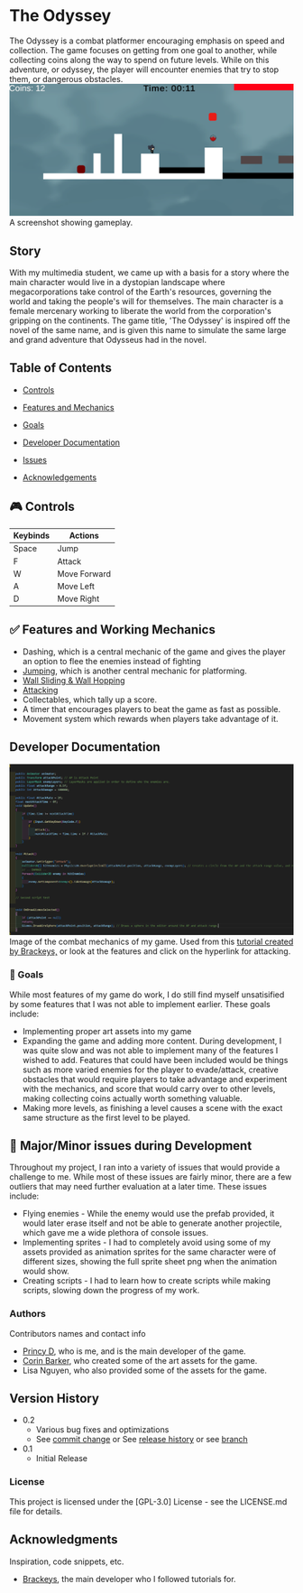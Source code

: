# The Odyssey 
The Odyssey is a combat platformer encouraging emphasis on speed and collection. The game focuses on getting from one goal to another, while collecting coins along the way to spend on future levels. While on this adventure, or odyssey, the player will encounter enemies that try to stop them, or dangerous obstacles. 
![A screenshot from the game.](GameScreenshot.png)
A screenshot showing gameplay.
## Story
With my multimedia student, we came up with a basis for a story where the main character would live in a dystopian landscape where megacorporations take control of the Earth's resources, governing the world and taking the people's will for themselves. The main character is a female mercenary working to liberate the world from the corporation's gripping on the continents. The game title, 'The Odyssey' is inspired off the novel of the same name, and is given this name to simulate the same large and grand adventure that Odysseus had in the novel.
## Table of Contents <a name="my-custom-anchor-point"></a>
- [Controls](#controls)

- [Features and Mechanics](#features) 

- [Goals](#goals)

- [Developer Documentation](#dev)

- [Issues](#issues)

- [Acknowledgements](#credits)
## :video_game: Controls <a name="controls"></a>
| Keybinds  | Actions |
| ------------- | ------------- |
| Space  | Jump  |
| F | Attack  |
| W | Move Forward |
| A | Move Left |
| D | Move Right |
## :white_check_mark: Features and Working Mechanics <a name="features"></a>
- Dashing, which is a central mechanic of the game and gives the player an option to flee the enemies instead of fighting
- [Jumping](https://www.youtube.com/watch?v=K1xZ-rycYY8), which is another central mechanic for platforming.
- [Wall Sliding & Wall Hopping](https://www.youtube.com/watch?v=O6VX6Ro7EtA)
- [Attacking](https://www.youtube.com/watch?v=sPiVz1k-fEs)
- Collectables, which tally up a score.
- A timer that encourages players to beat the game as fast as possible.
- Movement system which rewards when players take advantage of it.

## Developer Documentation <a name="dev"></a>
![Screenshot of my code, showcasing the combat mechanics of this game.](CombatCode.PNG)
Image of the combat mechanics of my game. Used from this [tutorial created by Brackeys,](https://www.youtube.com/watch?v=sPiVz1k-fEs) or look at the features and click on the hyperlink for attacking.


### :dart: Goals <a name="goals"></a>

While most features of my game do work, I do still find myself unsatisified by some features that I was not able to implement earlier. These goals include:
* Implementing proper art assets into my game 
* Expanding the game and adding more content. During development, I was quite slow and was not able to implement many of the features I wished to add. Features that could have been included would be things such as more varied enemies for the player to evade/attack, creative obstacles that would require players to take advantage and experiment with the mechanics, and score that would carry over to other levels, making collecting coins actually worth something valuable.
* Making more levels, as finishing a level causes a scene with the exact same structure as the first level to be played.

## :red_circle: Major/Minor issues during Development <a name="issues"></a>

Throughout my project, I ran into a variety of issues that would provide a challenge to me. While most of these issues are fairly minor, there are a few outliers that may need further evaluation at a later time. These issues include:
* Flying enemies - While the enemy would use the prefab provided, it would later erase itself and not be able to generate another projectile, which gave me a wide plethora of console issues.
* Implementing sprites - I had to completely avoid using some of my assets provided as animation sprites for the same character were of different sizes, showing the full sprite sheet png when the animation would show.
* Creating scripts - I had to learn how to create scripts while making scripts, slowing down the progress of my work.

### Authors

Contributors names and contact info

- [Princy D](https://github.com/Princy-Dumais), who is me, and is the main developer of the game.
- [Corin Barker](https://github.com/Cornbarker91), who created some of the art assets for the game.
- Lisa Nguyen, who also provided some of the assets for the game.

## Version History

* 0.2
    * Various bug fixes and optimizations
    * See [commit change]() or See [release history]() or see [branch]()
* 0.1
    * Initial Release

### License

This project is licensed under the [GPL-3.0] License - see the LICENSE.md file for details.

## Acknowledgments <a name="credits"></a>

Inspiration, code snippets, etc.
- [Brackeys](https://github.com/Brackeys), the main developer who I followed tutorials for. 
